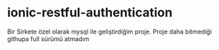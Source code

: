 # ionic-restful-authentication

Bir Sirkete özel olarak mysql ile geliştirdiğim proje. 
Proje daha bitmediği githupa full sürümü atmadım